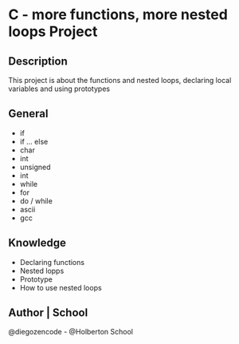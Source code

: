 # C - more functions, more nested loops Project

## Description
This project is about the functions and nested loops, declaring local variables
and using prototypes

## General
* if
* if ... else
* char
* int
* unsigned
* int
* while
* for
* do / while
* ascii
* gcc

## Knowledge
* Declaring functions
* Nested lopps
* Prototype
* How to use nested loops

## Author | School
@diegozencode - @Holberton School
